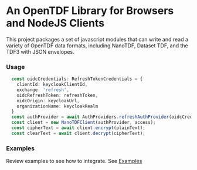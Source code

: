 # An OpenTDF Library for Browsers and NodeJS Clients

This project packages a set of javascript modules that can write and read
a variety of OpenTDF data formats, including NanoTDF, Dataset TDF, and the
TDF3 with JSON envelopes.

### Usage

```typescript
  const oidcCredentials: RefreshTokenCredentials = {
    clientId: keycloakClientId,
    exchange: 'refresh',
    oidcRefreshToken: refreshToken,
    oidcOrigin: keycloakUrl,
    organizationName: keycloakRealm
  }
  const authProvider = await AuthProviders.refreshAuthProvider(oidcCredentials);
  const client = new NanoTDFClient(authProvider, access);
  const cipherText = await client.encrypt(plainText);
  const clearText = await client.decrypt(cipherText);
```

### Examples

Review examples to see how to integrate. See [Examples](https://github.com/opentdf/opentdf/tree/feature/integrate/examples)

